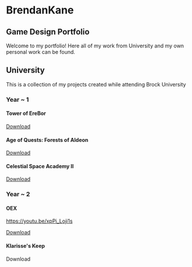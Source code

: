 # BrendanKane
## Game Design Portfolio

Welcome to my portfolio! Here all of my work from University and my own personal work can be found.

## University
This is a collection of my projects created while attending Brock University

### Year ~ 1
#### Tower of EreBor

[Download](https://drive.google.com/file/d/1ehP9EeWACbjU9ArXUP91Sym4CfYrZ4_D/view?usp=sharing)

#### Age of Quests: Forests of Aldeon

[Download](Games/University/Year_1/Age_of_Quests_Forests_of_Aldeon/AgeofQuests_ForestsofAldeon.html)

#### Celestial Space Academy II

[Download](https://drive.google.com/file/d/1d1_KhFsLb6TqzJ_bsEwkoP3brP5L23Pm/view?usp=sharing)

### Year ~ 2
#### OEX

https://youtu.be/xpPi_Loji1s

[Download](https://drive.google.com/file/d/1v5NFY_amigPQUnR0kRZgJcczjo6Z5Oul/view?usp=sharing)

#### Klarisse's Keep

Download
